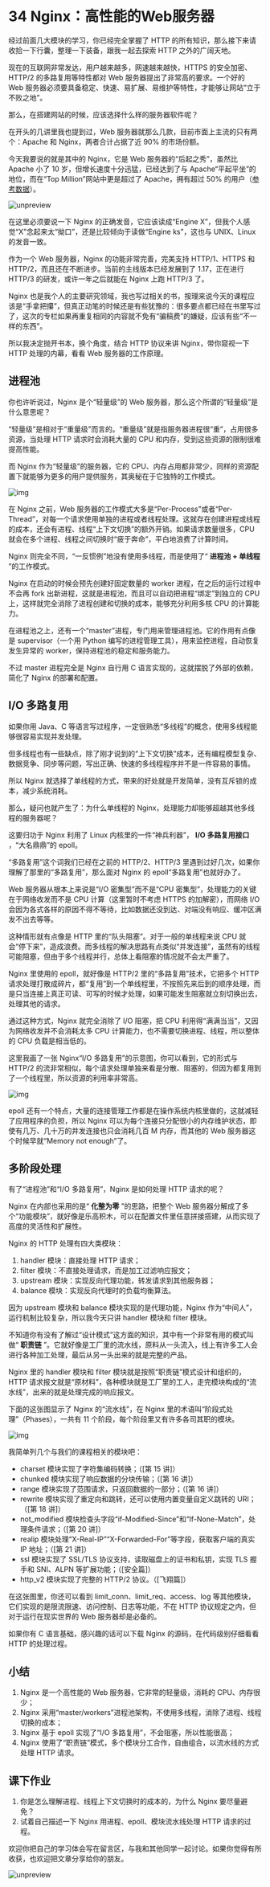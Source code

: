 34 Nginx：高性能的Web服务器
===================

经过前面几大模块的学习，你已经完全掌握了 HTTP 的所有知识，那么接下来请收拾一下行囊，整理一下装备，跟我一起去探索 HTTP 之外的广阔天地。

现在的互联网非常发达，用户越来越多，网速越来越快，HTTPS 的安全加密、HTTP/2 的多路复用等特性都对 Web 服务器提出了非常高的要求。一个好的 Web 服务器必须要具备稳定、快速、易扩展、易维护等特性，才能够让网站“立于不败之地”。

那么，在搭建网站的时候，应该选择什么样的服务器软件呢？

在开头的几讲里我也提到过，Web 服务器就那么几款，目前市面上主流的只有两个：Apache 和 Nginx，两者合计占据了近 90% 的市场份额。

今天我要说的就是其中的 Nginx，它是 Web 服务器的“后起之秀”，虽然比 Apache 小了 10 岁，但增长速度十分迅猛，已经达到了与 Apache“平起平坐”的地位，而在“Top Million”网站中更是超过了 Apache，拥有超过 50% 的用户（[参考数据](https://w3techs.com/technologies/cross/web_server/ranking)）。

![unpreview](assets/c5df0592cc8aef91ba961f7fab5a4a0b.png)

在这里必须要说一下 Nginx 的正确发音，它应该读成“Engine X”，但我个人感觉“X”念起来太“拗口”，还是比较倾向于读做“Engine ks”，这也与 UNIX、Linux 的发音一致。

作为一个 Web 服务器，Nginx 的功能非常完善，完美支持 HTTP/1、HTTPS 和 HTTP/2，而且还在不断进步。当前的主线版本已经发展到了 1.17，正在进行 HTTP/3 的研发，或许一年之后就能在 Nginx 上跑 HTTP/3 了。

Nginx 也是我个人的主要研究领域，我也写过相关的书，按理来说今天的课程应该是“手拿把攥”，但真正动笔的时候还是有些犹豫的：很多要点都已经在书里写过了，这次的专栏如果再重复相同的内容就不免有“骗稿费”的嫌疑，应该有些“不一样的东西”。

所以我决定抛开书本，换个角度，结合 HTTP 协议来讲 Nginx，带你窥视一下 HTTP 处理的内幕，看看 Web 服务器的工作原理。

进程池
---

你也许听说过，Nginx 是个“轻量级”的 Web 服务器，那么这个所谓的“轻量级”是什么意思呢？

“轻量级”是相对于“重量级”而言的。“重量级”就是指服务器进程很“重”，占用很多资源，当处理 HTTP 请求时会消耗大量的 CPU 和内存，受到这些资源的限制很难提高性能。

而 Nginx 作为“轻量级”的服务器，它的 CPU、内存占用都非常少，同样的资源配置下就能够为更多的用户提供服务，其奥秘在于它独特的工作模式。

![img](assets/3e94fbd78ed043e88c443f6416f99dc1.png)

在 Nginx 之前，Web 服务器的工作模式大多是“Per-Process”或者“Per-Thread”，对每一个请求使用单独的进程或者线程处理。这就存在创建进程或线程的成本，还会有进程、线程“上下文切换”的额外开销。如果请求数量很多，CPU 就会在多个进程、线程之间切换时“疲于奔命”，平白地浪费了计算时间。

Nginx 则完全不同，“一反惯例”地没有使用多线程，而是使用了“ **进程池 + 单线程** ”的工作模式。

Nginx 在启动的时候会预先创建好固定数量的 worker 进程，在之后的运行过程中不会再 fork 出新进程，这就是进程池，而且可以自动把进程“绑定”到独立的 CPU 上，这样就完全消除了进程创建和切换的成本，能够充分利用多核 CPU 的计算能力。

在进程池之上，还有一个“master”进程，专门用来管理进程池。它的作用有点像是 supervisor（一个用 Python 编写的进程管理工具），用来监控进程，自动恢复发生异常的 worker，保持进程池的稳定和服务能力。

不过 master 进程完全是 Nginx 自行用 C 语言实现的，这就摆脱了外部的依赖，简化了 Nginx 的部署和配置。

I/O 多路复用
--------

如果你用 Java、C 等语言写过程序，一定很熟悉“多线程”的概念，使用多线程能够很容易实现并发处理。

但多线程也有一些缺点，除了刚才说到的“上下文切换”成本，还有编程模型复杂、数据竞争、同步等问题，写出正确、快速的多线程程序并不是一件容易的事情。

所以 Nginx 就选择了单线程的方式，带来的好处就是开发简单，没有互斥锁的成本，减少系统消耗。

那么，疑问也就产生了：为什么单线程的 Nginx，处理能力却能够超越其他多线程的服务器呢？

这要归功于 Nginx 利用了 Linux 内核里的一件“神兵利器”， **I/O 多路复用接口** ，“大名鼎鼎”的 epoll。

“多路复用”这个词我们已经在之前的 HTTP/2、HTTP/3 里遇到过好几次，如果你理解了那里的“多路复用”，那么面对 Nginx 的 epoll“多路复用”也就好办了。

Web 服务器从根本上来说是“I/O 密集型”而不是“CPU 密集型”，处理能力的关键在于网络收发而不是 CPU 计算（这里暂时不考虑 HTTPS 的加解密），而网络 I/O 会因为各式各样的原因不得不等待，比如数据还没到达、对端没有响应、缓冲区满发不出去等等。

这种情形就有点像是 HTTP 里的“队头阻塞”。对于一般的单线程来说 CPU 就会“停下来”，造成浪费。而多线程的解决思路有点类似“并发连接”，虽然有的线程可能阻塞，但由于多个线程并行，总体上看阻塞的情况就不会太严重了。

Nginx 里使用的 epoll，就好像是 HTTP/2 里的“多路复用”技术，它把多个 HTTP 请求处理打散成碎片，都“复用”到一个单线程里，不按照先来后到的顺序处理，而是只当连接上真正可读、可写的时候才处理，如果可能发生阻塞就立刻切换出去，处理其他的请求。

通过这种方式，Nginx 就完全消除了 I/O 阻塞，把 CPU 利用得“满满当当”，又因为网络收发并不会消耗太多 CPU 计算能力，也不需要切换进程、线程，所以整体的 CPU 负载是相当低的。

这里我画了一张 Nginx“I/O 多路复用”的示意图，你可以看到，它的形式与 HTTP/2 的流非常相似，每个请求处理单独来看是分散、阻塞的，但因为都复用到了一个线程里，所以资源的利用率非常高。

![img](assets/4c6832cdce34133c9ed89237fb9d5059.png)

epoll 还有一个特点，大量的连接管理工作都是在操作系统内核里做的，这就减轻了应用程序的负担，所以 Nginx 可以为每个连接只分配很小的内存维护状态，即使有几万、几十万的并发连接也只会消耗几百 M 内存，而其他的 Web 服务器这个时候早就“Memory not enough”了。

多阶段处理
-----

有了“进程池”和“I/O 多路复用”，Nginx 是如何处理 HTTP 请求的呢？

Nginx 在内部也采用的是“ **化整为零** ”的思路，把整个 Web 服务器分解成了多个“功能模块”，就好像是乐高积木，可以在配置文件里任意拼接搭建，从而实现了高度的灵活性和扩展性。

Nginx 的 HTTP 处理有四大类模块：

1. handler 模块：直接处理 HTTP 请求；
2. filter 模块：不直接处理请求，而是加工过滤响应报文；
3. upstream 模块：实现反向代理功能，转发请求到其他服务器；
4. balance 模块：实现反向代理时的负载均衡算法。

因为 upstream 模块和 balance 模块实现的是代理功能，Nginx 作为“中间人”，运行机制比较复杂，所以我今天只讲 handler 模块和 filter 模块。

不知道你有没有了解过“设计模式”这方面的知识，其中有一个非常有用的模式叫做“ **职责链** ”。它就好像是工厂里的流水线，原料从一头流入，线上有许多工人会进行各种加工处理，最后从另一头出来的就是完整的产品。

Nginx 里的 handler 模块和 filter 模块就是按照“职责链”模式设计和组织的，HTTP 请求报文就是“原材料”，各种模块就是工厂里的工人，走完模块构成的“流水线”，出来的就是处理完成的响应报文。

下面的这张图显示了 Nginx 的“流水线”，在 Nginx 里的术语叫“阶段式处理”（Phases），一共有 11 个阶段，每个阶段里又有许多各司其职的模块。

![img](assets/41318c867fda8a536d0e3db6f9987030.png)

我简单列几个与我们的课程相关的模块吧：

* charset 模块实现了字符集编码转换；（\[第 15 讲\]）
* chunked 模块实现了响应数据的分块传输；（\[第 16 讲\]）
* range 模块实现了范围请求，只返回数据的一部分；（\[第 16 讲\]）
* rewrite 模块实现了重定向和跳转，还可以使用内置变量自定义跳转的 URI；（\[第 18 讲\]）
* not\_modified 模块检查头字段“if-Modified-Since”和“If-None-Match”，处理条件请求；（\[第 20 讲\]）
* realip 模块处理“X-Real-IP”“X-Forwarded-For”等字段，获取客户端的真实 IP 地址；（\[第 21 讲\]）
* ssl 模块实现了 SSL/TLS 协议支持，读取磁盘上的证书和私钥，实现 TLS 握手和 SNI、ALPN 等扩展功能；（\[安全篇\]）
* http\_v2 模块实现了完整的 HTTP/2 协议。（\[飞翔篇\]）

在这张图里，你还可以看到 limit\_conn、limit\_req、access、log 等其他模块，它们实现的是限流限速、访问控制、日志等功能，不在 HTTP 协议规定之内，但对于运行在现实世界的 Web 服务器却是必备的。

如果你有 C 语言基础，感兴趣的话可以下载 Nginx 的源码，在代码级别仔细看看 HTTP 的处理过程。

小结
--

1. Nginx 是一个高性能的 Web 服务器，它非常的轻量级，消耗的 CPU、内存很少；
2. Nginx 采用“master/workers”进程池架构，不使用多线程，消除了进程、线程切换的成本；
3. Nginx 基于 epoll 实现了“I/O 多路复用”，不会阻塞，所以性能很高；
4. Nginx 使用了“职责链”模式，多个模块分工合作，自由组合，以流水线的方式处理 HTTP 请求。

课下作业
----

1. 你是怎么理解进程、线程上下文切换时的成本的，为什么 Nginx 要尽量避免？
2. 试着自己描述一下 Nginx 用进程、epoll、模块流水线处理 HTTP 请求的过程。

欢迎你把自己的学习体会写在留言区，与我和其他同学一起讨论。如果你觉得有所收获，也欢迎把文章分享给你的朋友。

![unpreview](assets/4c7bceb80a8027389705e9d6ec9eb43d.png)
